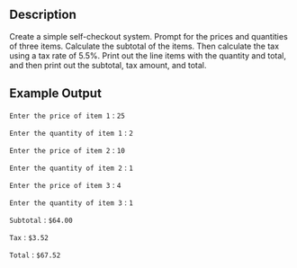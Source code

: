 ## Description

Create a simple self-checkout system. Prompt for the prices
and quantities of three items. Calculate the subtotal of the
items. Then calculate the tax using a tax rate of 5.5%. Print
out the line items with the quantity and total, and then print
out the subtotal, tax amount, and total.

## Example Output

`Enter the price of item 1` : `25`

`Enter the quantity of item 1` : `2`

`Enter the price of item 2` : `10`

`Enter the quantity of item 2` : `1`

`Enter the price of item 3` : `4`

`Enter the quantity of item 3` : `1`

`Subtotal` : `$64.00`

`Tax` : `$3.52`

`Total` : `$67.52`